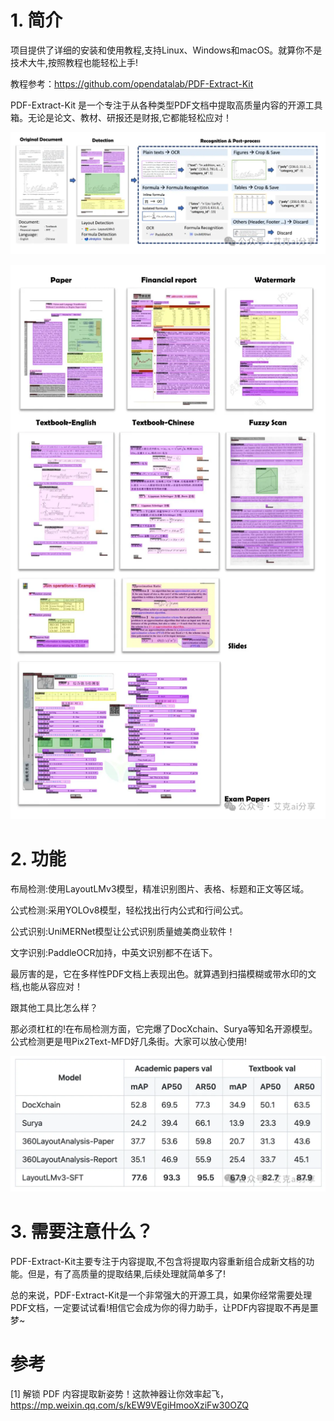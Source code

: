# 1. 简介

项目提供了详细的安装和使用教程,支持Linux、Windows和macOS。就算你不是技术大牛,按照教程也能轻松上手! 

教程参考：https://github.com/opendatalab/PDF-Extract-Kit

PDF-Extract-Kit 是一个专注于从各种类型PDF文档中提取高质量内容的开源工具箱。无论是论文、教材、研报还是财报,它都能轻松应对！

![](.07_PDF-Extract-Kit_images/处理流程.png)

![](.07_PDF-Extract-Kit_images/效果.png)

# 2. 功能

布局检测:使用LayoutLMv3模型，精准识别图片、表格、标题和正文等区域。

公式检测:采用YOLOv8模型，轻松找出行内公式和行间公式。

公式识别:UniMERNet模型让公式识别质量媲美商业软件！

文字识别:PaddleOCR加持，中英文识别都不在话下。

最厉害的是，它在多样性PDF文档上表现出色。就算遇到扫描模糊或带水印的文档,也能从容应对！

跟其他工具比怎么样？

那必须杠杠的!在布局检测方面，它完爆了DocXchain、Surya等知名开源模型。公式检测更是甩Pix2Text-MFD好几条街。大家可以放心使用!

![](.07_PDF-Extract-Kit_images/效果对比.png)

# 3. 需要注意什么？

PDF-Extract-Kit主要专注于内容提取,不包含将提取内容重新组合成新文档的功能。但是，有了高质量的提取结果,后续处理就简单多了!

总的来说，PDF-Extract-Kit是一个非常强大的开源工具，如果你经常需要处理PDF文档，一定要试试看!相信它会成为你的得力助手，让PDF内容提取不再是噩梦~

# 参考

[1] 解锁 PDF 内容提取新姿势！这款神器让你效率起飞，https://mp.weixin.qq.com/s/kEW9VEgiHmooXziFw30OZQ

